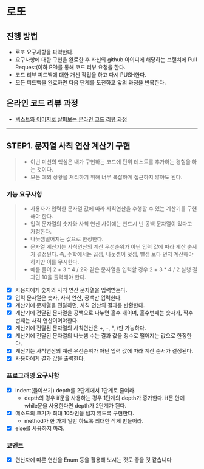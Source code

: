 # 로또
## 진행 방법
* 로또 요구사항을 파악한다.
* 요구사항에 대한 구현을 완료한 후 자신의 github 아이디에 해당하는 브랜치에 Pull Request(이하 PR)를 통해 코드 리뷰 요청을 한다.
* 코드 리뷰 피드백에 대한 개선 작업을 하고 다시 PUSH한다.
* 모든 피드백을 완료하면 다음 단계를 도전하고 앞의 과정을 반복한다.

## 온라인 코드 리뷰 과정
* [텍스트와 이미지로 살펴보는 온라인 코드 리뷰 과정](https://github.com/next-step/nextstep-docs/tree/master/codereview)

---
## STEP1. 문자열 사칙 연산 계산기 구현
> - 이번 미션의 핵심은 내가 구현하는 코드에 단위 테스트를 추가하는 경험을 하는 것이다. 
> - 모든 예외 상황을 처리하기 위해 너무 복잡하게 접근하지 않아도 된다.

### 기능 요구사항
> - 사용자가 입력한 문자열 값에 따라 사칙연산을 수행할 수 있는 계산기를 구현해야 한다.
> - 입력 문자열의 숫자와 사칙 연산 사이에는 반드시 빈 공백 문자열이 있다고 가정한다.
> - 나눗셈떨어지는 값으로 한정한다.
> - 문자열 계산기는 사칙연산의 계산 우선순위가 아닌 입력 값에 따라 계산 순서가 결정된다. 즉, 수학에서는 곱셈, 나눗셈이 덧셈, 뺄셈 보다 먼저 계산해야 하지만 이를 무시한다.
> - 예를 들어 2 + 3 * 4 / 2와 같은 문자열을 입력할 경우 2 + 3 * 4 / 2 실행 결과인 10을 출력해야 한다.

- [x] 사용자에게 숫자와 사칙 연산 문자열을 입력받는다.
- [x] 입력 문자열은 숫자, 사칙 연산, 공백만 입력한다.
- [x] 계산기에 문자열을 전달하면, 사칙 연산의 결과를 반환한다.
- [x] 계산기에 전달된 문자열을 공백으로 나누면 홀수 개이며, 홀수번째는 숫자가, 짝수번째는 사칙 연산이어야한다.
- [x] 계산기에 전달된 문자열의 사칙연산은 +, -, *, /만 가능하다.
- [x] 계산기에 전달된 문자열의 나눗셈 수는 결과 값을 정수로 떨어지는 값으로 한정한다.
- [x] 계산기는 사칙연산의 계산 우선순위가 아닌 입력 값에 따라 계산 순서가 결정된다.
- [x] 사용자에게 결과 값을 출력한다.

### 프로그래밍 요구사항
- [x] indent(들여쓰기) depth를 2단계에서 1단계로 줄여라. 
  - depth의 경우 if문을 사용하는 경우 1단계의 depth가 증가한다. if문 안에 while문을 사용한다면 depth가 2단계가 된다.
- [x] 메소드의 크기가 최대 10라인을 넘지 않도록 구현한다.
  - method가 한 가지 일만 하도록 최대한 작게 만들어라.
- [x] else를 사용하지 마라.

### 코멘트
- [x] 연산자에 따른 연산을 Enum 등을 활용해 보시는 것도 좋을 것 같습니다